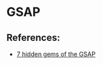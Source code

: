 # GSAP

## References:
- [7 hidden gems of the GSAP](https://medium.com/net-magazine/7-hidden-gems-of-the-greensock-animation-platform-4fb71389f6ca)
